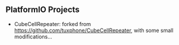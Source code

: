 ## PlatformIO Projects

- CubeCellRepeater: forked from https://github.com/tuxphone/CubeCellRepeater, with some small modifications...
